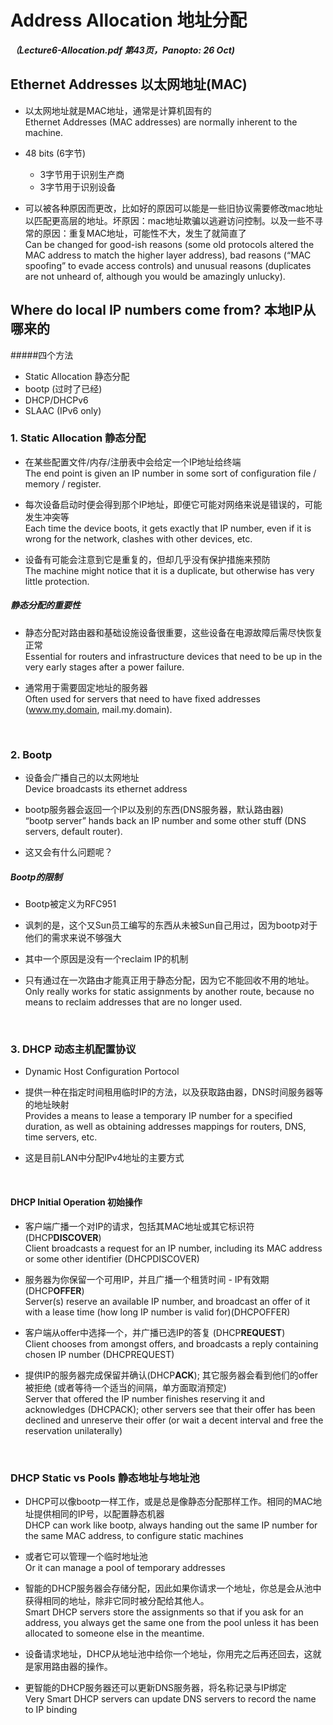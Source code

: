 # Address Allocation 地址分配

***（Lecture6-Allocation.pdf 第43页，Panopto: 26 Oct)***

## Ethernet Addresses 以太网地址(MAC)

* 以太网地址就是MAC地址，通常是计算机固有的  
Ethernet Addresses (MAC addresses) are normally inherent to the machine.

* 48 bits (6字节)
	* 3字节用于识别生产商
	* 3字节用于识别设备
* 可以被各种原因而更改，比如好的原因可以能是一些旧协议需要修改mac地址以匹配更高层的地址。坏原因：mac地址欺骗以逃避访问控制。以及一些不寻常的原因：重复MAC地址，可能性不大，发生了就简直了  
Can be changed for good-ish reasons (some old protocols altered the MAC address to match the higher layer address), bad reasons (“MAC spoofing” to evade access controls) and unusual reasons (duplicates are not unheard of, although you would be amazingly unlucky).   

## Where do local IP numbers come from? 本地IP从哪来的
#####四个方法 

* Static Allocation 静态分配
* bootp (过时了已经)
* DHCP/DHCPv6
* SLAAC (IPv6 only)

### 1. Static Allocation 静态分配
* 在某些配置文件/内存/注册表中会给定一个IP地址给终端  
The end point is given an IP number in some sort of configuration file / memory / register.

* 每次设备启动时便会得到那个IP地址，即便它可能对网络来说是错误的，可能发生冲突等  
Each time the device boots, it gets exactly that IP number, even if it is wrong for the network, clashes with other devices, etc.

* 设备有可能会注意到它是重复的，但却几乎没有保护措施来预防  
The machine might notice that it is a duplicate, but otherwise has very little protection.

##### 静态分配的重要性
* 静态分配对路由器和基础设施设备很重要，这些设备在电源故障后需尽快恢复正常  
Essential for routers and infrastructure devices that need to be up in the very early stages after a power failure.

* 通常用于需要固定地址的服务器  
Often used for servers that need to have fixed addresses (www.my.domain, mail.my.domain).

<br/>

### 2. Bootp
* 设备会广播自己的以太网地址  
Device broadcasts its ethernet address

* bootp服务器会返回一个IP以及别的东西(DNS服务器，默认路由器)  
“bootp server” hands back an IP number and some other stuff (DNS servers, default router).

* 这又会有什么问题呢？

##### Bootp的限制
* Bootp被定义为RFC951

* 讽刺的是，这个又Sun员工编写的东西从未被Sun自己用过，因为bootp对于他们的需求来说不够强大
* 其中一个原因是没有一个reclaim IP的机制
* 只有通过在一次路由才能真正用于静态分配，因为它不能回收不用的地址。  
Only really works for static assignments by another route, because no means to reclaim addresses that are no longer used.

<br/>

### 3. DHCP 动态主机配置协议
* Dynamic Host Configuration Portocol

* 提供一种在指定时间租用临时IP的方法，以及获取路由器，DNS时间服务器等的地址映射  
Provides a means to lease a temporary IP number for a specified duration, as well as obtaining addresses mappings for routers, DNS, time servers, etc.

* 这是目前LAN中分配IPv4地址的主要方式

<br/>

#### DHCP Initial Operation 初始操作
* 客户端广播一个对IP的请求，包括其MAC地址或其它标识符(DHCP**DISCOVER**)  
Client broadcasts a request for an IP number, including its MAC address or some other identifier (DHCPDISCOVER)

* 服务器为你保留一个可用IP，并且广播一个租赁时间 - IP有效期 (DHCP**OFFER**)  
Server(s) reserve an available IP number, and broadcast an offer of it with a lease time (how long IP number is valid for)(DHCPOFFER)

* 客户端从offer中选择一个，并广播已选IP的答复 (DHCP**REQUEST**)  
Client chooses from amongst offers, and broadcasts a reply containing chosen IP number (DHCPREQUEST)

* 提供IP的服务器完成保留并确认(DHCP**ACK**); 其它服务器会看到他们的offer被拒绝 (或者等待一个适当的间隔，单方面取消预定)  
Server that offered the IP number finishes reserving it and acknowledges (DHCPACK); other servers see that their offer has been declined and unreserve their offer (or wait a decent interval and free the reservation unilaterally)
<br/>

### DHCP Static vs Pools 静态地址与地址池
* DHCP可以像bootp一样工作，或是总是像静态分配那样工作。相同的MAC地址提供相同的IP号，以配置静态机器  
DHCP can work like bootp, always handing out the same IP number for the same MAC address, to configure static machines

* 或者它可以管理一个临时地址池  
Or it can manage a pool of temporary addresses
* 智能的DHCP服务器会存储分配，因此如果你请求一个地址，你总是会从池中获得相同的地址，除非它同时被分配给其他人。  
Smart DHCP servers store the assignments so that if you ask for an address, you always get the same one from the pool unless it has been allocated to someone else in the meantime.
* 设备请求地址，DHCP从地址池中给你一个地址，你用完之后再还回去，这就是家用路由器的操作。
* 更智能的DHCP服务器还可以更新DNS服务器，将名称记录与IP绑定  
Very Smart DHCP servers can update DNS servers to record the name to IP binding

<br/>
